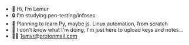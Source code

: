 - 👋 Hi, I’m Lemur  
- 🔒 I'm studying pen-testing/infosec
- 🌱 Planning to learn Py, maybe js. Linux automation, from scratch
- 💞️ I don't know what I'm doing, I'm just here to upload keys and notes...  
- 🏳️‍🌈 1emvr@protonmail.com

<!---
Secret message ;D
--->
